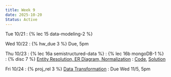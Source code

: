 ```yaml
---
title: Week 9
date: 2025-10-20
Status: Active
---
```


Tue 10/21
: {% lec 15 data-modeling-2 %}

Wed 10/22
: {% hw_due 3 %} Due, 5pm

Thu 10/23
: {% lec 16a semistructured-data %}
: {% lec 16b mongoDB-1 %}
: {% disc 7 %} [Entity Resolution, ER Diagram, Normalization](https://drive.google.com/file/d/1afXj3glgEEG7F0RINpmQveO_yHnxtCDJ/view?usp=sharing)
  : [Code](http://data101.datahub.berkeley.edu/hub/user-redirect/git-pull?repo=https%3A%2F%2Fgithub.com%2Fcal-data-eng%2Ffa25-materials&urlpath=tree%2Ffa25-materials%2Fdisc%2Fdisc07%2Fdisc07.ipynb&branch=main), [Solution](https://drive.google.com/file/d/1l-GS_xCMdhhQqNL3rMcrbbJ97emXe9gv/view?usp=sharing)

Fri 10/24
: {% proj_rel 3 %} [Data Transformation](https://data101.datahub.berkeley.edu/hub/user-redirect/git-pull?repo=https%3A%2F%2Fgithub.com%2Fcal-data-eng%2Ffa25-materials&urlpath=tree%2Ffa25-materials%2Fproj%2Fproj3%2Fproj3.ipynb&branch=main)
  : Due Wed 11/5, 5pm
